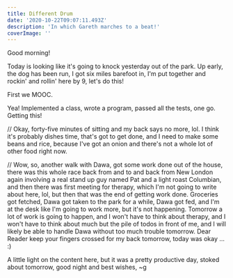 ```yaml
---
title: Different Drum
date: '2020-10-22T09:07:11.493Z'
description: 'In which Gareth marches to a beat!'
coverImage: ''
---
```


Good morning!

Today is looking like it's going to knock yesterday out of the park. Up early, the dog has been run, I got six miles barefoot in, I'm put together and rockin' and rollin' here by 9, let's do this!

First we MOOC.

Yea! Implemented a class, wrote a program, passed all the tests, one go. Getting this!

// Okay, forty-five minutes of sitting and my back says no more, lol. I think it's probably dishes time, that's got to get done, and I need to make some beans and rice, because I've got an onion and there's not a whole lot of other food right now.

// Wow, so, another walk with Dawa, got some work done out of the house, there was this whole race back from and to and back from New London again involving a real stand up guy named Pat and a light roast Columbian, and then there was first meeting for therapy, which I'm not going to write about here, lol, but then that was the end of getting work done. Groceries got fetched, Dawa got taken to the park for a while, Dawa got fed, and I'm at the desk like I'm going to work more, but it's not happening. Tomorrow a lot of work is going to happen, and I won't have to think about therapy, and I won't have to think about much but the pile of todos in front of me, and I will likely be able to handle Dawa without too much trouble tomorrow. Dear Reader keep your fingers crossed for my back tomorrow, today was okay ... :)

A little light on the content here, but it was a pretty productive day, stoked about tomorrow, good night and best wishes, ~g
